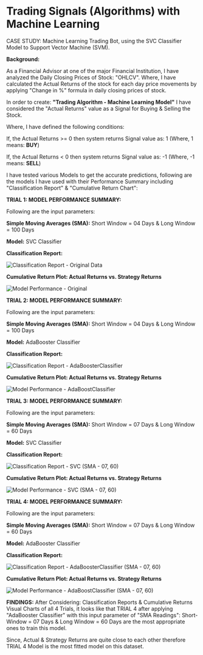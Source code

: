 # Trading Signals (Algorithms) with Machine Learning
CASE STUDY: Machine Learning Trading Bot, using the SVC Classifier Model to Support Vector Machine (SVM).

**Background:**

As a Financial Advisor at one of the major Financial Institution, I have analyzed the Daily Closing Prices of Stock: "OHLCV". Where, I have calculated the Actual Returns of the stock for each day price movements by applying "Change in %" formula in daily closing prices of stock. 

In order to create: **"Trading Algorithm - Machine Learning Model"** I have considered the "Actual Returns" value as a Signal for Buying & Selling the Stock. 

Where, I have defined the following conditions:

If, the Actual Returns >= 0 then system returns Signal value as: 1 (Where, 1 means: **BUY**)

If, the Actual Returns < 0 then system returns Signal value as: -1 (Where, -1 means: **SELL**)


I have tested various Models to get the accurate predictions, following are the models I have used with their Performance Summary including "Classification Report" & "Cumulative Return Chart":




**TRIAL 1: MODEL PERFORMANCE SUMMARY:**

Following are the input parameters:

**Simple Moving Averages (SMA):**
Short Window = 04 Days & Long Window = 100 Days

**Model:**
SVC Classifier

**Classification Report:**


![Classification Report - Original Data](https://user-images.githubusercontent.com/86034323/135793798-b3f85bdc-195a-40a3-9055-b2c170a7f0d2.png)


**Cumulative Return Plot: Actual Returns vs. Strategy Returns**


![Model Performance - Original](https://user-images.githubusercontent.com/86034323/135791410-629e2fe1-d94f-43de-92cb-a3ba9cdb0562.png)


**TRIAL 2: MODEL PERFORMANCE SUMMARY:**

Following are the input parameters:

**Simple Moving Averages (SMA):**
Short Window = 04 Days & Long Window = 100 Days

**Model:**
AdaBooster Classifier

**Classification Report:**


![Classification Report - AdaBoosterClassifier](https://user-images.githubusercontent.com/86034323/135794139-91b2cbe4-afb5-45a4-a49a-7bef53bcd634.png)


**Cumulative Return Plot: Actual Returns vs. Strategy Returns**


![Model Performance - AdaBoostClassifier](https://user-images.githubusercontent.com/86034323/135794179-f2a902ed-f948-4445-82f9-cd352563abfa.png)



**TRIAL 3: MODEL PERFORMANCE SUMMARY:**

Following are the input parameters:

**Simple Moving Averages (SMA):**
Short Window = 07 Days & Long Window = 60 Days

**Model:**
SVC Classifier

**Classification Report:**


![Classification Report - SVC (SMA - 07, 60)](https://user-images.githubusercontent.com/86034323/135794354-6cef0a15-d364-40f5-a757-b43c19553184.png)


**Cumulative Return Plot: Actual Returns vs. Strategy Returns**


![Model Performance - SVC (SMA - 07, 60)](https://user-images.githubusercontent.com/86034323/135794383-9af3bc39-8703-488f-9f3e-edfe8060d374.png)



**TRIAL 4: MODEL PERFORMANCE SUMMARY:**

Following are the input parameters:

**Simple Moving Averages (SMA):**
Short Window = 07 Days & Long Window = 60 Days

**Model:**
AdaBooster Classifier

**Classification Report:**

![Classification Report - AdaBoosterClassifier (SMA - 07, 60)](https://user-images.githubusercontent.com/86034323/135794478-3d1e0219-e38c-4319-a7cd-ca453bbe9a29.png)


**Cumulative Return Plot: Actual Returns vs. Strategy Returns**


![Model Performance - AdaBoostClassifier (SMA - 07, 60)](https://user-images.githubusercontent.com/86034323/135794509-433614d3-2485-46a0-a99b-e260b77f87c3.png)



**FINDINGS:**
After Considering: Classification Reports & Cumulative Returns Visual Charts of all 4 Trials, it looks like that TRIAL 4 after applying "AdaBooster Classifier" with this input parameter of "SMA Readings": Short-Window = 07 Days & Long Window = 60 Days are the most appropriate ones to train this model. 

Since, Actual & Strategy Returns are quite close to each other therefore TRIAL 4 Model is the most fitted model on this dataset.
